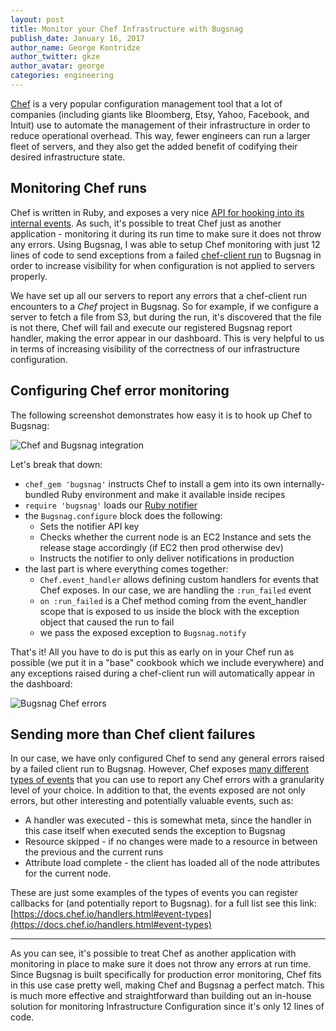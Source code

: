 ```yaml
---
layout: post
title: Monitor your Chef Infrastructure with Bugsnag
publish_date: January 16, 2017
author_name: George Kontridze
author_twitter: gkze
author_avatar: george
categories: engineering
---
```


[Chef](https://www.chef.io/) is a very popular configuration management tool that a lot of companies (including giants like Bloomberg, Etsy, Yahoo, Facebook, and Intuit) use to automate the management of their infrastructure in order to reduce operational overhead. This way, fewer engineers can run a larger fleet of servers, and they also get the added benefit of codifying their desired infrastructure state.

## Monitoring Chef runs

Chef is written in Ruby, and exposes a very nice [API for hooking into its internal events](https://docs.chef.io/handlers.html). As such, it's possible to treat Chef just as another application - monitoring it during its run time to make sure it does not throw any errors. Using Bugsnag, I was able to setup Chef monitoring with just 12 lines of code to send exceptions from a failed [chef-client run](https://docs.chef.io/chef_client.html#the-chef-client-run) to Bugsnag in order to increase visibility for when configuration is not applied to servers properly.

We have set up all our servers to report any errors that a chef-client run encounters to a *Chef* project in Bugsnag. So for example, if we configure a server to fetch a file from S3, but during the run, it's discovered that the file is not there, Chef will fail and execute our registered Bugsnag report handler, making the error appear in our dashboard. This is very helpful to us in terms of increasing visibility of the correctness of our infrastructure configuration.

## Configuring Chef error monitoring

The following screenshot demonstrates how easy it is to hook up Chef to Bugsnag:

![Chef and Bugsnag integration](/img/posts/chef-bugsnag-integration.jpg)

Let's break that down:

* `chef_gem 'bugsnag'` instructs Chef to install a gem into its own internally-bundled Ruby environment and make it available inside recipes
* `require 'bugsnag'` loads our [Ruby notifier](https://github.com/bugsnag/bugsnag-ruby)
* the `Bugsnag.configure` block does the following:
  * Sets the notifier API key
  * Checks whether the current node is an EC2 Instance and sets the release stage accordingly (if EC2 then prod otherwise dev)
  * Instructs the notifier to only deliver notifications in production
* the last part is where everything comes together:
  * `Chef.event_handler` allows defining custom handlers for events that Chef exposes. In our case, we are handling the `:run_failed` event
  * `on :run_failed` is a Chef method coming from the event_handler scope that is exposed to us inside the block with the exception object that caused the run to fail
  * we pass the exposed exception to `Bugsnag.notify`

That's it! All you have to do is put this as early on in your Chef run as possible (we put it in a "base" cookbook which we include everywhere) and any exceptions raised during a chef-client run will automatically appear in the dashboard:

![Bugsnag Chef errors](/img/posts/chef-errors.png)

## Sending more than Chef client failures

In our case, we have only configured Chef to send any general errors raised by a failed client run to Bugsnag. However, Chef exposes [many different types of events](https://docs.chef.io/handlers.html#event-types) that you can use to report any Chef errors with a granularity level of your choice. In addition to that, the events exposed are not only errors, but other interesting and potentially valuable events, such as:

* A handler was executed - this is somewhat meta, since the handler in this case itself when executed sends the exception to Bugsnag
* Resource skipped - if no changes were made to a resource in between the previous and the current runs
* Attribute load complete - the client has loaded all of the node attributes for the current node.

These are just some examples of the types of events you can register callbacks for (and potentially report to Bugsnag). for a full list see this link: [https://docs.chef.io/handlers.html#event-types](https://docs.chef.io/handlers.html#event-types)

---

As you can see, it's possible to treat Chef as another application with monitoring in place to make sure it does not throw any errors at run time. Since Bugsnag is built specifically for production error monitoring, Chef fits in this use case pretty well, making Chef and Bugsnag a perfect match. This is much more effective and straightforward than building out an in-house solution for monitoring Infrastructure Configuration since it's only 12 lines of code.
